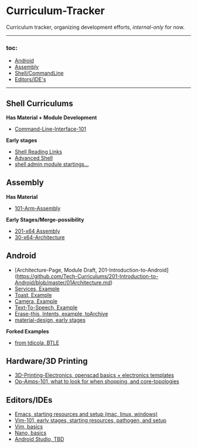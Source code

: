 # Curriculum-Tracker
Curriculum tracker, organizing development efforts, *internal-only* for now.

---

### toc:
- [Android](#android)
- [Assembly](#assembly)
- [Shell/CommandLine](#shell-curriculums)
- [Editors/IDE's](#editors-ides)

---

## Shell Curriculums


**Has Material + Module Development**
* [Command-Line-Interface-101](https://github.com/Tech-Curriculums/Command-Line-Interface-101)

**Early stages**
* [Shell Reading Links](https://github.com/Tech-Curriculums/101-Shell-Scripting)
* [Advanced Shell](https://github.com/Tech-Curriculums/200-Advanced-Shell)
* [shell admin module startings...](https://github.com/Tech-Curriculums/200-Shell-Commands-for-SysAdm)

## Assembly
**Has Material**
* [101-Arm-Assembly](https://github.com/Tech-Curriculums/101-Arm-Assembly)


**Early Stages/Merge-possibility**
* [201-x64 Assembly](https://github.com/Tech-Curriculums/201-x64-Assembly)
* [30-x64-Architecture](https://github.com/Tech-Curriculums/300-Assembly-x86-Architecture)


## Android


* [Architecture-Page, Module Draft, 201-Introduction-to-Android] (https://github.com/Tech-Curriculums/201-Introduction-to-Android/blob/master/01Architecture.md)
* [Services, Example](https://github.com/Tech-Curriculums/a09_Simple_Service/blob/master/app/src/main/java/com/example/gkielian/a09_simple_service/MyIntentService.java)
* [Toast, Example](https://github.com/Tech-Curriculums/a10_A_Toast/blob/master/app/src/main/java/com/example/gkielian/a10_a_toast/MyActivity.java)
* [Camera, Example](https://github.com/Tech-Curriculums/a2_Smile_For_The/blob/master/src/com/example/a2_smile_for_the/MainActivity.java)
* [Text-To-Speech, Example](https://github.com/Tech-Curriculums/a3_Spoken_Word/blob/master/app/src/main/java/com/texttospeech/app/MainActivity.java)
* [Erase-this, Intents, example, toArchive](https://github.com/Tech-Curriculums/a1_Awesome_Intents/blob/master/src/com/example/a1_awesome_intents/MainActivity.java)
* [material-design, early stages](https://github.com/Tech-Curriculums/200-Android-Material-Design)


**Forked Examples**
* [from tdicola, BTLE](https://github.com/Tech-Curriculums/BTLETest/blob/master/app/src/main/java/com/tonydicola/bletest/app/MainActivity.java)


## Hardware/3D Printing

* [3D-Printing-Electronics, openscad basics + electronics templates](https://github.com/Tech-Curriculums/3D-Printing-Electronics/blob/master/HW-Interfaces.md)
* [Op-Amps-101, what to look for when shopping, and core-topologies](https://github.com/Tech-Curriculums/Op-Amps-101/tree/master/Diagrams)


## Editors/IDEs

* [Emacs, starting resources and setup (mac, linux, windows)](https://github.com/Tech-Curriculums/Elective-Emacs-to-the-Max)
* [Vim-101, early stages, starting resources, pathogen, and setup](https://github.com/Tech-Curriculums/101-Vim)
* [Vim, basics](https://github.com/Tech-Curriculums/Command-Line-Interface-101/tree/master/CLI-101/VIM-Tutorials)
* [Nano, basics](https://github.com/Tech-Curriculums/Command-Line-Interface-101/tree/master/CLI-101/Nano-Tutorial)
* [Android Studio, TBD](https://github.com/Tech-Curriculums/)
